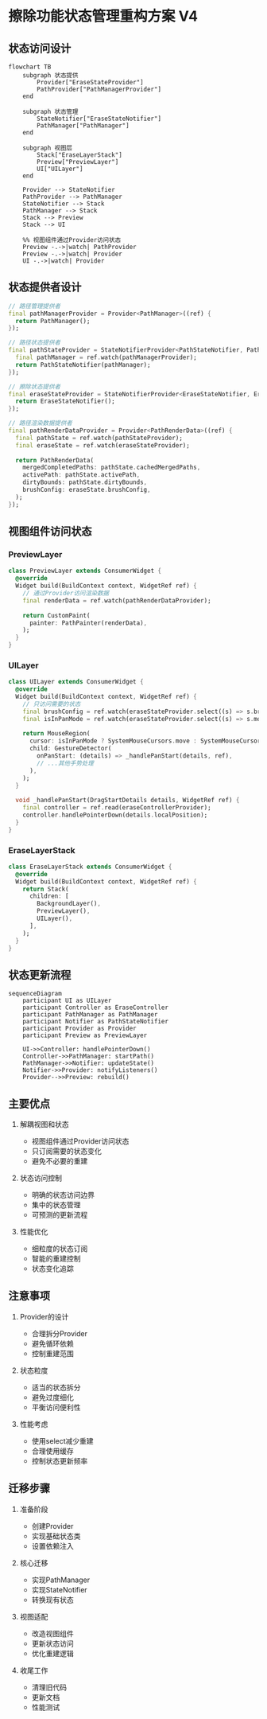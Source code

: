 # 擦除功能状态管理重构方案 V4

## 状态访问设计

```mermaid
flowchart TB
    subgraph 状态提供
        Provider["EraseStateProvider"]
        PathProvider["PathManagerProvider"]
    end
    
    subgraph 状态管理
        StateNotifier["EraseStateNotifier"]
        PathManager["PathManager"]
    end
    
    subgraph 视图层
        Stack["EraseLayerStack"]
        Preview["PreviewLayer"]
        UI["UILayer"]
    end

    Provider --> StateNotifier
    PathProvider --> PathManager
    StateNotifier --> Stack
    PathManager --> Stack
    Stack --> Preview
    Stack --> UI
    
    %% 视图组件通过Provider访问状态
    Preview -.->|watch| PathProvider
    Preview -.->|watch| Provider
    UI -.->|watch| Provider
```

## 状态提供者设计

```dart
// 路径管理提供者
final pathManagerProvider = Provider<PathManager>((ref) {
  return PathManager();
});

// 路径状态提供者
final pathStateProvider = StateNotifierProvider<PathStateNotifier, PathState>((ref) {
  final pathManager = ref.watch(pathManagerProvider);
  return PathStateNotifier(pathManager);
});

// 擦除状态提供者
final eraseStateProvider = StateNotifierProvider<EraseStateNotifier, EraseState>((ref) {
  return EraseStateNotifier();
});

// 路径渲染数据提供者
final pathRenderDataProvider = Provider<PathRenderData>((ref) {
  final pathState = ref.watch(pathStateProvider);
  final eraseState = ref.watch(eraseStateProvider);
  
  return PathRenderData(
    mergedCompletedPaths: pathState.cachedMergedPaths,
    activePath: pathState.activePath,
    dirtyBounds: pathState.dirtyBounds,
    brushConfig: eraseState.brushConfig,
  );
});
```

## 视图组件访问状态

### PreviewLayer

```dart
class PreviewLayer extends ConsumerWidget {
  @override
  Widget build(BuildContext context, WidgetRef ref) {
    // 通过Provider访问渲染数据
    final renderData = ref.watch(pathRenderDataProvider);
    
    return CustomPaint(
      painter: PathPainter(renderData),
    );
  }
}
```

### UILayer

```dart
class UILayer extends ConsumerWidget {
  @override
  Widget build(BuildContext context, WidgetRef ref) {
    // 只访问需要的状态
    final brushConfig = ref.watch(eraseStateProvider.select((s) => s.brushConfig));
    final isInPanMode = ref.watch(eraseStateProvider.select((s) => s.mode == EraseMode.pan));
    
    return MouseRegion(
      cursor: isInPanMode ? SystemMouseCursors.move : SystemMouseCursors.precise,
      child: GestureDetector(
        onPanStart: (details) => _handlePanStart(details, ref),
        // ...其他手势处理
      ),
    );
  }
  
  void _handlePanStart(DragStartDetails details, WidgetRef ref) {
    final controller = ref.read(eraseControllerProvider);
    controller.handlePointerDown(details.localPosition);
  }
}
```

### EraseLayerStack

```dart
class EraseLayerStack extends ConsumerWidget {
  @override
  Widget build(BuildContext context, WidgetRef ref) {
    return Stack(
      children: [
        BackgroundLayer(),
        PreviewLayer(),
        UILayer(),
      ],
    );
  }
}
```

## 状态更新流程

```mermaid
sequenceDiagram
    participant UI as UILayer
    participant Controller as EraseController
    participant PathManager as PathManager
    participant Notifier as PathStateNotifier
    participant Provider as Provider
    participant Preview as PreviewLayer
    
    UI->>Controller: handlePointerDown()
    Controller->>PathManager: startPath()
    PathManager->>Notifier: updateState()
    Notifier->>Provider: notifyListeners()
    Provider-->>Preview: rebuild()
```

## 主要优点

1. 解耦视图和状态
   - 视图组件通过Provider访问状态
   - 只订阅需要的状态变化
   - 避免不必要的重建

2. 状态访问控制
   - 明确的状态访问边界
   - 集中的状态管理
   - 可预测的更新流程

3. 性能优化
   - 细粒度的状态订阅
   - 智能的重建控制
   - 状态变化追踪

## 注意事项

1. Provider的设计
   - 合理拆分Provider
   - 避免循环依赖
   - 控制重建范围

2. 状态粒度
   - 适当的状态拆分
   - 避免过度细化
   - 平衡访问便利性

3. 性能考虑
   - 使用select减少重建
   - 合理使用缓存
   - 控制状态更新频率

## 迁移步骤

1. 准备阶段
   - 创建Provider
   - 实现基础状态类
   - 设置依赖注入

2. 核心迁移
   - 实现PathManager
   - 实现StateNotifier
   - 转换现有状态

3. 视图适配
   - 改造视图组件
   - 更新状态访问
   - 优化重建逻辑

4. 收尾工作
   - 清理旧代码
   - 更新文档
   - 性能测试
